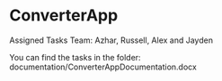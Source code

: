 # ConverterApp

Assigned Tasks
Team: Azhar, Russell, Alex and Jayden

You can find the tasks in the folder:
documentation/ConverterAppDocumentation.docx
